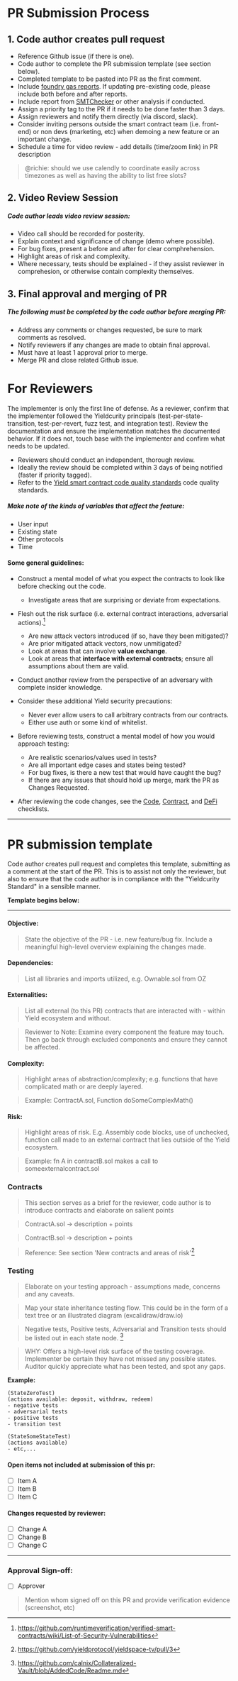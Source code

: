 # PR Submission Process

## 1. Code author creates pull request

- Reference Github issue (if there is one).
- Code author to complete the PR submission template (see section below).
- Completed template to be pasted into PR as the first comment.
- Include [foundry gas reports](https://book.getfoundry.sh/forge/gas-reports.html). If updating pre-existing code, please include both before and after reports.
- Include report from [SMTChecker](https://docs.soliditylang.org/en/latest/smtchecker.html) or other analysis if conducted.
- Assign a priority tag to the PR if it needs to be done faster than 3 days.
- Assign reviewers and notify them directly (via discord, slack).
- Consider inviting persons outside the smart contract team (i.e. front-end) or non devs (marketing, etc) when demoing a new feature or an important change.
- Schedule a time for video review - add details (time/zoom link) in PR description 
> @richie: should we use calendly to coordinate easily across timezones as well as having the ability to list free slots?


## 2. Video Review Session

##### Code author leads video review session:
- Video call should be recorded for posterity. 
- Explain context and significance of change (demo where possible).
- For bug fixes, present a before and after for clear comphrehension. 
- Highlight areas of risk and complexity.
- Where necessary, tests should be explained - if they assist reviewer in comprehesion, or otherwise contain complexity themselves.


## 3. Final approval and merging of PR

##### The following must be completed by the code author before merging PR:
- Address any comments or changes requested, be sure to mark comments as resolved.
- Notify reviewers if any changes are made to obtain final approval.
- Must have at least 1 approval prior to merge.
- Merge PR and close related Github issue.

# For Reviewers

The implementer is only the first line of defense. As a reviewer, confirm that the implementer followed the Yieldcurity principals (test-per-state-transition, test-per-revert, fuzz test, and integration test). Review the documentation and ensure the implementation matches the documented behavior. If it does not, touch base with the implementer and confirm what needs to be updated.

- Reviewers should conduct an independent, thorough review.
- Ideally the review should be completed within 3 days of being notified (faster if priority tagged).
- Refer to the [Yield smart contract code quality standards](/yieldcurity_standard.md) code quality standards.

##### Make note of the kinds of variables that affect the feature:
- User input
- Existing state
- Other protocols
- Time

#### Some general guidelines:
- Construct a mental model of what you expect the contracts to look like before checking out the code. 
    - Investigate areas that are surprising or deviate from expectations.
- Flesh out the risk surface (i.e. external contract interactions, adversarial actions).[^1] 
    - Are new attack vectors introduced (if so, have they been mitigated)?
    - Are prior mitigated attack vectors, now unmitigated? 
    - Look at areas that can involve **value exchange**.
    - Look at areas that **interface with external contracts**; ensure all assumptions about them are valid.
- Conduct another review from the perspective of an adversary with complete insider knowledge.
- Consider these additional Yield security precautions:
   - Never ever allow users to call arbitrary contracts from our contracts. 
   - Either use auth or some kind of whitelist.

- Before reviewing tests, construct a mental model of how you would approach testing:
    - Are realistic scenarios/values used in tests?
    - Are all important edge cases and states being tested?
    - For bug fixes, is there a new test that would have caught the bug?
    - If there are any issues that should hold up merge, mark the PR as Changes Requested.

- After reviewing the code changes, see the [Code](/yieldcurity_standard.md#code), [Contract](/yieldcurity_standard.md#contract), and [DeFi](/yieldcurity_standard.md#defi) checklists.

***

# PR submission template
Code author creates pull request and completes this template, submitting as a comment at the start of the PR.
This is to assist not only the reviewer, but also to ensure that the code author is in compliance with the "Yieldcurity Standard" in a sensible manner.

**Template begins below:**

*** 

#### Objective: 
> State the objective of the PR - i.e. new feature/bug fix. Include a meaningful high-level overview explaining the changes made.

#### Dependencies: 
> List all libraries and imports utilized, e.g. Ownable.sol from OZ

#### Externalities: 
> List all external (to this PR) contracts that are interacted with - within Yield ecosystem and without.

> Reviewer to Note: Examine every component the feature may touch. Then go back through excluded components and ensure they cannot be affected.

#### Complexity: 
> Highlight areas of abstraction/complexity; e.g. functions that have complicated math or are deeply layered.

> Example: ContractA.sol, Function doSomeComplexMath()

#### Risk: 
> Highlight areas of risk. E.g. Assembly code blocks, use of unchecked, function call made to an external contract that lies outside of the Yield ecosystem. 

> Example: fn A in contractB.sol makes a call to someexternalcontract.sol


### Contracts
> This section serves as a brief for the reviewer, code author is to introduce contracts and elaborate on salient points

> ContractA.sol -> description + points

> ContractB.sol -> description + points

> Reference: See section 'New contracts and areas of risk'[^2]


### Testing
> Elaborate on your testing approach - assumptions made, concerns and any caveats.

> Map your state inheritance testing flow. This could be in the form of a text tree or an illustrated diagram (excalidraw/draw.io) 

> Negative tests, Positive tests, Adversarial and Transition tests should be listed out in each state node. [^3]  

> WHY: Offers a high-level risk surface of the testing coverage. Implementer be certain they have not missed any possible states. Auditor quickly appreciate what has been tested, and spot any gaps.  

**Example:** 
```
(StateZeroTest) 
(actions available: deposit, withdraw, redeem)
- negative tests
- adversarial tests
- positive tests
- transition test

(StateSomeStateTest)
(actions available)
- etc,...
```

#### Open items not included at submission of this pr:
 - [ ] Item A
 - [ ] Item B
 - [ ] Item C

#### Changes requested by reviewer:
 - [ ] Change A
 - [ ] Change B
 - [ ] Change C

*** 

### Approval Sign-off:
 - [ ] Approver

> Mention whom signed off on this PR and provide verification evidence (screenshot, etc)


[^1]: https://github.com/runtimeverification/verified-smart-contracts/wiki/List-of-Security-Vulnerabilities
[^2]: https://github.com/yieldprotocol/yieldspace-tv/pull/3
[^3]: https://github.com/calnix/Collateralized-Vault/blob/AddedCode/Readme.md
